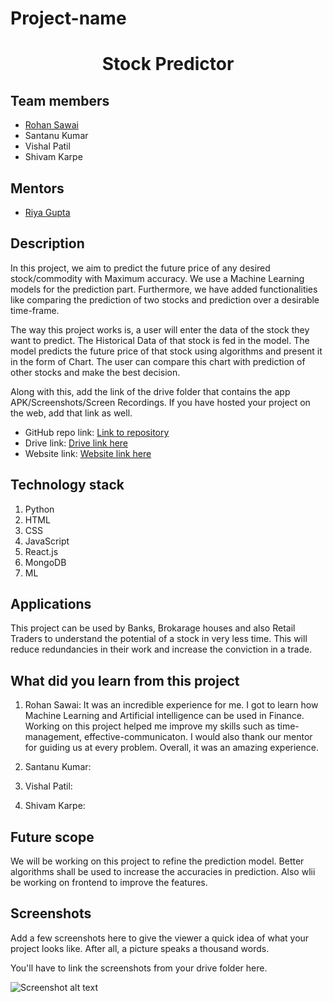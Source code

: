 
# Project-name
  <h1 align="center">Stock Predictor</h1>

## Team members
* [Rohan Sawai](https://github.com/rohansawai)
* Santanu Kumar
* Vishal Patil
* Shivam Karpe

## Mentors
* [Riya Gupta](https://github.com/RiyaGupta99)

## Description
In this project, we aim to predict the future price of any desired stock/commodity with Maximum accuracy. We use a Machine Learning models for the prediction part. Furthermore, we have added functionalities like comparing the prediction of two stocks and prediction over a desirable time-frame.

The way this project works is, a user will enter the data of the stock they want to predict. The Historical Data of that stock is fed in the model. The model predicts the future price of that stock using algorithms and present it in the form of Chart. The user can compare this chart with prediction of other stocks and make the best decision.  

Along with this, add the link of the drive folder that contains the app APK/Screenshots/Screen Recordings. If you have hosted your project on the web, add that link as well.

* GitHub repo link: [Link to repository](https://github.com/rohansawai/StockPredictor)
* Drive link: [Drive link here](https://drive.google.com/)
* Website link: [Website link here](https://stockrr-app.herokuapp.com/home)

## Technology stack
1. Python
2. HTML
3. CSS
4. JavaScript
5. React.js
6. MongoDB
7. ML


## Applications
This project can be used by Banks, Brokarage houses and also Retail Traders to understand the potential of a stock in very less time. This will reduce redundancies in their work and increase the conviction in a trade.

## What did you learn from this project

1. Rohan Sawai: It was an incredible experience for me. I got to learn how Machine Learning and Artificial intelligence can be used in Finance. Working on this project helped me improve my skills such as time-management, effective-communicaton. I would also thank our mentor for guiding us at every problem. Overall, it was an amazing experience.

2. Santanu Kumar:

3. Vishal Patil:

4. Shivam Karpe:


## Future scope
We will be working on this project to refine the prediction model. Better algorithms shall be used to increase the accuracies in prediction. Also wlii be working on frontend to improve the features.

## Screenshots
Add a few screenshots here to give the viewer a quick idea of what your project looks like. After all, a picture speaks a thousand words.

You'll have to link the screenshots from your drive folder here.

![Screenshot alt text](https://edtimes.in/wp-content/uploads/2018/09/NikeMeme10-640x633.jpg "Here is a screenshot")
